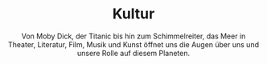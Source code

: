 ---
title: Kultur
subtitle: >-
    Von Moby Dick, der Titanic bis hin zum Schimmelreiter, 
    das Meer in Theater, Literatur, Film, Musik und Kunst öffnet uns die Augen über uns und unsere Rolle auf diesem Planeten.
image: https://res.cloudinary.com/deepwave-org/image/upload/v1747245480/deepwave.org/7_Kultur.jpg
overlay: rgba(25,21,18,0.6)
order: 8
---